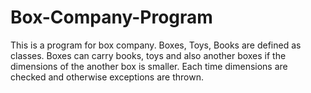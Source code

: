 # Box-Company-Program
This is a program for box company. Boxes, Toys, Books are defined as classes. Boxes can carry books, toys and also another boxes if the dimensions of the another box is smaller. Each time dimensions are checked and otherwise exceptions are thrown.
